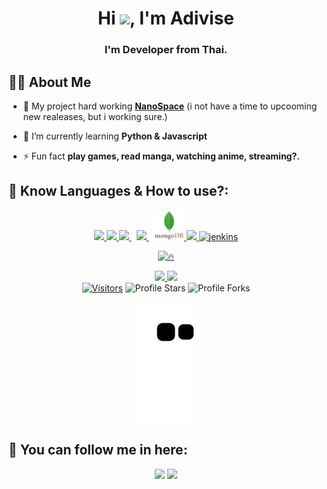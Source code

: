 
<h1 align="center">Hi <img src="https://raw.githubusercontent.com/MartinHeinz/MartinHeinz/master/wave.gif" width="30px">, I'm Adivise</h1>
<h3 align="center">I'm Developer from Thai.</h3>


## 🙋‍♂️ About Me

- 🔭 My project hard working **[NanoSpace](https://github.com/Adivise/NanoSpace)** (i not have a time to upcooming new realeases, but i working sure.)

- 🌱 I’m currently learning **Python & Javascript**

- ⚡ Fun fact **play games, read manga, watching anime, streaming?.**

## 🚀 Know Languages & How to use?:

<p align="center"> 
    <a href="https://developer.mozilla.org/en-US/docs/Web/JavaScript" target="_blank"> <img src="https://img.icons8.com/color/48/000000/javascript.png"/> </a> 
    <a href="https://www.python.org" target="_blank"> <img src="https://img.icons8.com/color/48/000000/python.png"/> </a> 
    <a style="padding-right:8px;" href="https://nodejs.org" target="_blank"> <img src="https://img.icons8.com/color/48/000000/nodejs.png"/> </a> 
    <a style="padding-right:8px;" href="https://www.mysql.com/" target="_blank"> <img src="https://img.icons8.com/fluent/50/000000/mysql-logo.png"/> </a>
    <a href="https://www.mongodb.com/" target="_blank"> <img src="https://raw.githubusercontent.com/devicons/devicon/master/icons/mongodb/mongodb-original-wordmark.svg" alt="mongodb" width="48" height="48"/> </a> 
    <a href="https://git-scm.com/" target="_blank"> <img src="https://img.icons8.com/color/48/000000/git.png"/> </a> 
    <a href="https://www.jenkins.io" target="_blank"> <img src="https://www.vectorlogo.zone/logos/jenkins/jenkins-icon.svg" alt="jenkins" width="48" height="48"/> </a> 
</p>

<p align="center">
    <a href="https://github.com/anuraghazra/github-readme-stats">
        <img title=🔥 src="https://github-readme-streak-stats.herokuapp.com/?user=Adivise&theme=black-ice&hide_border=true&stroke=0000&background=060A0CD0"/>
    </a>
</p>

<div align="center">
  <a href="https://github.com/Adivise">
  <img height="180em" src="https://github-readme-stats.vercel.app/api?username=Adivise&show_icons=true&theme=dracula&include_all_commits=true&count_private=true"/>
  <img height="180em" src="https://github-readme-stats.vercel.app/api/top-langs/?username=Adivise&layout=compact&langs_count=7&theme=dracula"/>
</div>

<div align="center">
<img src="https://komarev.com/ghpvc/?username=Adivise&label=Profile%20Views&color=008042&style=flat&label=Visitors" alt="Visitors"></a>
<img src="https://img.shields.io/badge/dynamic/json?&label=Total%20Stars&color=008042&style=flat&style=for-the-badge&query=%24.stars&url=https://api.github-star-counter.workers.dev/user/Adivise" alt="Profile Stars"></a>
<img src="https://img.shields.io/badge/dynamic/json?&label=Total%20Forks&color=008042&style=flat&style=for-the-badge&query=%24.forks&url=https://api.github-star-counter.workers.dev/user/Adivise" alt="Profile Forks"></a>
</div>

<div align="center">

  ![Snake animation](https://github.com/rafaballerini/rafaballerini/blob/output/github-contribution-grid-snake.svg)

</div>

## 🌟 You can follow me in here:

<div align="center"> 

  <a href="https://www.youtube.com/channel/UC_-uuuZbY0AAt9CViNzvc-Q" target="_blank"><img src="https://img.shields.io/badge/YouTube-FF0000?style=for-the-badge&logo=youtube&logoColor=white" target="_blank"></a>
 	<a href="https://www.twitch.tv/Adivisei" target="_blank"><img src="https://img.shields.io/badge/Twitch-9146FF?style=for-the-badge&logo=twitch&logoColor=white" target="_blank"></a> 
 
</div>
